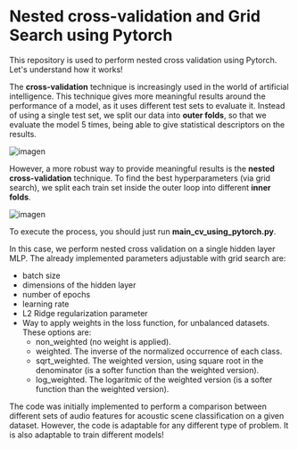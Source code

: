 # Nested cross-validation and Grid Search using Pytorch
This repository is used to perform nested cross validation using Pytorch.
Let's understand how it works!

The **cross-validation** technique is increasingly used in the world of artificial intelligence. This technique gives more meaningful results around the performance of a model, as it uses different test sets to evaluate it. Instead of using a single test set, we split our data into **outer folds**, so that we evaluate the model 5 times, being able to give statistical descriptors on the results. 

![imagen](https://github.com/user-attachments/assets/87d2aca5-0562-4bb1-b598-f2142fd78b95)

However, a more robust way to provide meaningful results is the **nested cross-validation** technique. To find the best hyperparameters (via grid search), we split each train set inside the outer loop into different **inner folds**. 

![imagen](https://github.com/user-attachments/assets/4d976299-d070-495b-b69c-f962a5507b1c)

To execute the process, you should just run **main_cv_using_pytorch.py**. 

In this case, we perform nested cross validation on a single hidden layer MLP.
The already implemented parameters adjustable with grid search are:
- batch size
- dimensions of the hidden layer
- number of epochs
- learning rate
- L2 Ridge regularization parameter
- Way to apply weights in the loss function, for unbalanced datasets. These options are:
  - non_weighted (no weight is applied).
  - weighted. The inverse of the normalized occurrence of each class.
  - sqrt_weighted. The weighted version, using square root in the denominator (is a softer function than the weighted version).
  - log_weighted. The logaritmic of the weighted version (is a softer function than the weighted version).

The code was initially implemented to perform a comparison between different sets of audio features for acoustic scene classification on a given dataset.
However, the code is adaptable for any different type of problem. It is also adaptable to train different models!

